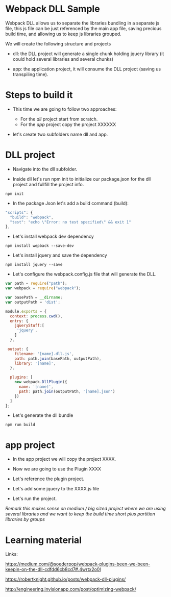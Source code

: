 # Webpack DLL Sample

Webpack DLL allows us to separate the libraries bundling in a separate js file,
this js file can be just referenced by the main app file, saving precious
build time, and allowing us to keep js libraries grouped.

We will create the following structure and projects

- dll: the DLL project will generate a single chunk holding jquery library (it could hold several libraries and several chunks)

- app: the application project, it will consume the DLL project
(saving us transpiling time).

# Steps to build it

- This time we are going to follow two approaches:
    - For the _dll_ project start from scratch.
    - For the _app_ project copy the project XXXXXX

- let's create two subfolders name dll and app.

# DLL project

- Navigate into the dll subfolder.

- Inside dll let's run npm init to initialize our package.json
for the dll project and fullfill the project info.

```
npm init
```

- In the package Json let's add a build command (build):

```javascript
"scripts": {
  "build": "webpack",
  "test": "echo \"Error: no test specified\" && exit 1"
},
```
- Let's install webpack dev dependency

```
npm install wepback --save-dev
```

- Let's install jquery and save the dependency

```
npm install jquery --save
```

- Let's configure the webpack.config.js file that will generate
the DLL.

```javascript
var path = require("path");
var webpack = require("webpack");

var basePath = __dirname;
var outputPath = 'dist';

module.exports = {
  context: process.cwd(),
  entry: {
    jqueryStuff:[
     'jquery',
    ]
  },

 output: {
    filename: '[name].dll.js',
    path: path.join(basePath, outputPath),
    library: '[name]',
  },

  plugins: [
    new webpack.DllPlugin({
      name: '[name]',
      path: path.join(outputPath, '[name].json')
    })
  ]
};
```

- Let's generate the dll bundle

```
npm run build
```

# app project


- In the app project we will copy the project XXXX.

- Now we are going to use the Plugin XXXX

- Let's reference the plugin project.

- Let's add some jquery to the XXXX.js file

- Let's run the project.

_Remark this makes sense on medium / big sized project where we are using several libraries and we want to keep the build time short plus partition libraries by groups_

# Learning material

Links:

https://medium.com/@soederpop/webpack-plugins-been-we-been-keepin-on-the-dll-cdfdd6cb8cd7#.4wrtx2o0l

https://robertknight.github.io/posts/webpack-dll-plugins/

http://engineering.invisionapp.com/post/optimizing-webpack/
